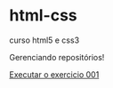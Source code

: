 # html-css
 curso html5 e css3
 
 Gerenciando repositórios!
 
 <a href="https://github.com/clarneiro/html-css/Exercicios/ex001/index.html">Executar o exercicio 001</a>




